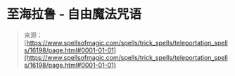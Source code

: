 <!--yml

category: 未分类

date: 2024-06-12 18:56:10

-->

# 至海拉鲁 - 自由魔法咒语

> 来源：[https://www.spellsofmagic.com/spells/trick_spells/teleportation_spells/16198/page.html#0001-01-01](https://www.spellsofmagic.com/spells/trick_spells/teleportation_spells/16198/page.html#0001-01-01)

